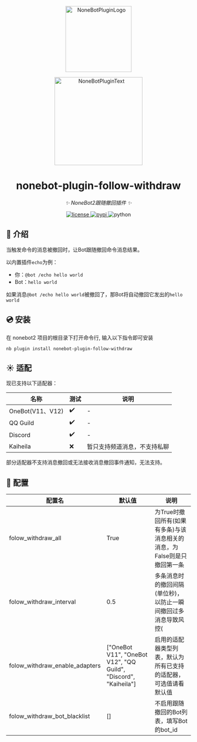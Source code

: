<div align="center">
  <a href="https://v2.nonebot.dev/store"><img src="https://github.com/A-kirami/nonebot-plugin-template/blob/resources/nbp_logo.png" width="180" height="180" alt="NoneBotPluginLogo"></a>
  <br>
  <p><img src="https://github.com/A-kirami/nonebot-plugin-template/blob/resources/NoneBotPlugin.svg" width="240" alt="NoneBotPluginText"></p>
</div>

<div align="center">

# nonebot-plugin-follow-withdraw

_✨ NoneBot2跟随撤回插件 ✨_

<a href="./LICENSE">
    <img src="https://img.shields.io/github/license/CMHopeSunshine/nonebot-plugin-follow-withdraw.svg" alt="license">
</a>
<a href="https://pypi.python.org/pypi/nonebot-plugin-follow-withdraw">
    <img src="https://img.shields.io/pypi/v/nonebot-plugin-follow-withdraw.svg" alt="pypi">
</a>
<img src="https://img.shields.io/badge/python-3.8+-blue.svg" alt="python">

</div>

## 📖 介绍

当触发命令的消息被撤回时，让Bot跟随撤回命令消息结果。

以内置插件`echo`为例：

- 你：`@bot /echo hello world`
- Bot：`hello world`

如果消息`@bot /echo hello world`被撤回了，那Bot将自动撤回它发出的`hello world`

## 💿 安装

在 nonebot2 项目的根目录下打开命令行, 输入以下指令即可安装

```shell
nb plugin install nonebot-plugin-follow-withdraw
```

## ☀ ️适配

现已支持以下适配器：

| 名称             | 测试 | 说明                         |
| ---------------- | ---- | ---------------------------- |
| OneBot(V11、V12) | ✔️    | -                            |
| QQ Guild         | ✔️    | -                            |
| Discord          | ✔️    | -                            |
| Kaiheila         | ❌    | 暂只支持频道消息，不支持私聊 |

部分适配器不支持消息撤回或无法接收消息撤回事件通知，无法支持。

## 🔧 ️配置

| 配置名                         | 默认值                                                       | 说明                                                         |
| ------------------------------ | ------------------------------------------------------------ | ------------------------------------------------------------ |
| folow_withdraw_all             | True                                                         | 为True时撤回所有(如果有多条)与该消息相关的消息，为False则是只撤回第一条 |
| folow_withdraw_interval        | 0.5                                                          | 多条消息时的撤回间隔(单位秒)，以防止一瞬间撤回过多消息导致风控( |
| folow_withdraw_enable_adapters | ["OneBot V11", "OneBot V12", "QQ Guild", "Discord", "Kaiheila"] | 启用的适配器类型列表，默认为所有已支持的适配器，可选值请看默认值 |
| folow_withdraw_bot_blacklist   | []                                                           | 不启用跟随撤回的Bot列表，填写Bot的bot_id                     |

